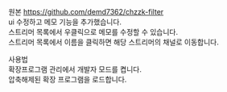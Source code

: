 원본 https://github.com/demd7362/chzzk-filter  
ui 수정하고 메모 기능을 추가했습니다.  
스트리머 목록에서 우클릭으로 메모를 수정할 수 있습니다.  
스트리머 목록에서 이름을 클릭하면 해당 스트리머의 채널로 이동합니다.  

사용법  
확장프로그램 관리에서 개발자 모드를 켭니다.  
압축해제된 확장 프로그램을 로드합니다.
